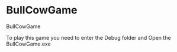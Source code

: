 # BullCowGame
BullCowGame

To play this game you need to enter the Debug folder and Open the BullCowGame.exe
